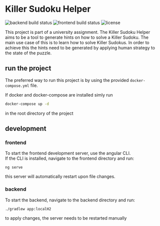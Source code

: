 # Killer Sudoku Helper
![backend build status](https://img.shields.io/github/actions/workflow/status/Jacky-Ickx/killer-sudoku-helper/build-backend.yaml?branch=master&label=Backend%20Build)
![frontend build status](https://img.shields.io/github/actions/workflow/status/Jacky-Ickx/killer-sudoku-helper/build-frontend.yaml?branch=master&label=Frontend%20Build)
![license](https://img.shields.io/github/license/Jacky-Ickx/killer-sudoku-helper)

This project is part of a university assignment. The Killer Sudoku Helper aims to be a tool to generate hints on how to solve a Killer Sudoku. The main use case of this is to learn how to solve Killer Sudokus. In order to achieve this the hints need to be generated by applying human strategy to the state of the puzzle.

## run the project

The preferred way to run this project is by using the provided ```docker-compose.yml``` file.  

If docker and docker-compose are installed simly run 
```sh
docker-compose up -d
```
in the root directory of the project

## development
### frontend

To start the frontend development server, use the angular CLI.   
If the CLI is installed, navigate to the frontend directory and run:
```
ng serve
```
this server will automatically restart upon file changes.

### backend

To start the backend, navigate to the backend directory and run:
```
./gradlew app:localH2
```
to apply changes, the server needs to be restarted manually